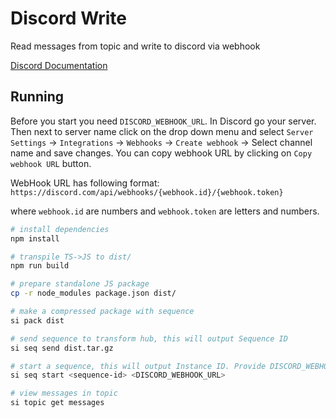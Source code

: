 # Discord Write

Read messages from topic and write to discord via webhook

[Discord Documentation](https://discord.com/developers/docs/resources/webhook)

## Running

Before you start you need `DISCORD_WEBHOOK_URL`. In Discord go your server. Then next to server name click on the drop down menu and select `Server Settings` -> `Integrations` -> `Webhooks` -> `Create webhook` -> Select channel name and save changes. You can copy webhook URL by clicking on `Copy webhook URL` button.

WebHook URL has following format: `https://discord.com/api/webhooks/{webhook.id}/{webhook.token}`

where `webhook.id` are numbers and `webhook.token` are letters and numbers.

```bash
# install dependencies
npm install

# transpile TS->JS to dist/
npm run build

# prepare standalone JS package
cp -r node_modules package.json dist/

# make a compressed package with sequence
si pack dist

# send sequence to transform hub, this will output Sequence ID
si seq send dist.tar.gz

# start a sequence, this will output Instance ID. Provide DISCORD_WEBHOOK_URL as the second parameter
si seq start <sequence-id> <DISCORD_WEBHOOK_URL>

# view messages in topic
si topic get messages
```
